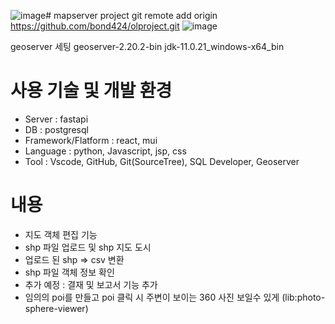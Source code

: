 ![image](https://github.com/user-attachments/assets/62345189-89b0-42d3-a06f-09d5ee0183a3)# mapserver project
git remote add origin https://github.com/bond424/olproject.git
![image](https://github.com/user-attachments/assets/8f42e8da-eafa-43eb-9eb2-0afc387230e1)


geoserver 세팅
geoserver-2.20.2-bin
jdk-11.0.21_windows-x64_bin

# 사용 기술 및 개발 환경
- Server : fastapi
- DB : postgresql
- Framework/Flatform : react, mui
- Language : python, Javascript, jsp, css
- Tool : Vscode, GitHub, Git(SourceTree), SQL Developer, Geoserver

# 내용
- 지도 객체 편집 기능
- shp 파일 업로드 및 shp 지도 도시
- 업로드 된 shp => csv 변환
- shp 파일 객체 정보 확인
- 추가 예정 : 결재 및 보고서 기능 추가
- 임의의 poi를 만들고 poi 클릭 시 주변이 보이는 360 사진 보일수 있게 (lib:photo-sphere-viewer)

```

```
